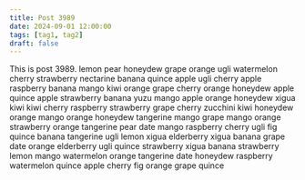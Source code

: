 ```yaml
---
title: Post 3989
date: 2024-09-01 12:00:00
tags: [tag1, tag2]
draft: false
---
```

This is post 3989.
lemon
pear
honeydew
grape
orange
ugli
watermelon
cherry
strawberry
nectarine
banana
quince
apple
ugli
cherry
apple
raspberry
banana
mango
kiwi
orange
grape
cherry
orange
honeydew
apple
quince
apple
strawberry
banana
yuzu
mango
apple
orange
honeydew
xigua
kiwi
kiwi
cherry
raspberry
strawberry
grape
cherry
zucchini
kiwi
honeydew
orange
mango
orange
honeydew
tangerine
mango
grape
mango
orange
strawberry
orange
tangerine
pear
date
mango
raspberry
cherry
ugli
fig
quince
banana
tangerine
ugli
lemon
xigua
elderberry
xigua
banana
grape
date
orange
elderberry
ugli
quince
strawberry
xigua
banana
strawberry
lemon
mango
watermelon
orange
tangerine
date
honeydew
raspberry
watermelon
quince
apple
cherry
fig
orange
grape
quince
